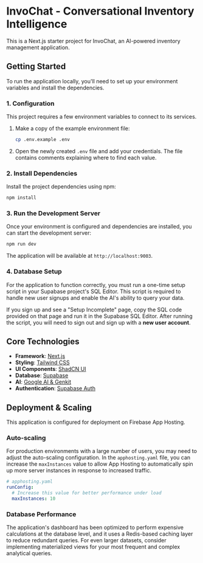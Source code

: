 
# InvoChat - Conversational Inventory Intelligence

This is a Next.js starter project for InvoChat, an AI-powered inventory management application.

## Getting Started

To run the application locally, you'll need to set up your environment variables and install the dependencies.

### 1. Configuration

This project requires a few environment variables to connect to its services.

1.  Make a copy of the example environment file:
    ```bash
    cp .env.example .env
    ```
2.  Open the newly created `.env` file and add your credentials. The file contains comments explaining where to find each value.

### 2. Install Dependencies

Install the project dependencies using npm:
```bash
npm install
```

### 3. Run the Development Server

Once your environment is configured and dependencies are installed, you can start the development server:

```bash
npm run dev
```

The application will be available at `http://localhost:9003`.

### 4. Database Setup

For the application to function correctly, you must run a one-time setup script in your Supabase project's SQL Editor. This script is required to handle new user signups and enable the AI's ability to query your data.

If you sign up and see a "Setup Incomplete" page, copy the SQL code provided on that page and run it in the Supabase SQL Editor. After running the script, you will need to sign out and sign up with a **new user account**.

## Core Technologies

*   **Framework**: [Next.js](https://nextjs.org/)
*   **Styling**: [Tailwind CSS](https://tailwindcss.com/)
*   **UI Components**: [ShadCN UI](https://ui.shadcn.com/)
*   **Database**: [Supabase](https://supabase.com/)
*   **AI**: [Google AI & Genkit](https://firebase.google.com/docs/genkit)
*   **Authentication**: [Supabase Auth](https://supabase.com/docs/guides/auth)

## Deployment & Scaling

This application is configured for deployment on Firebase App Hosting.

### Auto-scaling

For production environments with a large number of users, you may need to adjust the auto-scaling configuration. In the `apphosting.yaml` file, you can increase the `maxInstances` value to allow App Hosting to automatically spin up more server instances in response to increased traffic.

```yaml
# apphosting.yaml
runConfig:
  # Increase this value for better performance under load
  maxInstances: 10
```

### Database Performance

The application's dashboard has been optimized to perform expensive calculations at the database level, and it uses a Redis-based caching layer to reduce redundant queries. For even larger datasets, consider implementing materialized views for your most frequent and complex analytical queries.
